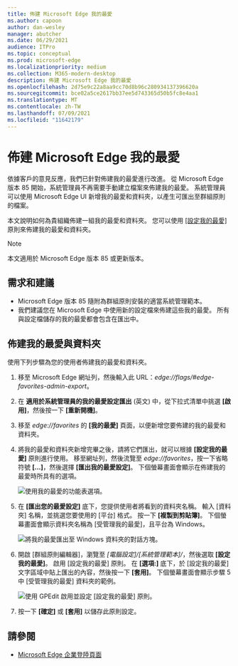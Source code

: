 ```yaml
---
title: 佈建 Microsoft Edge 我的最愛
ms.author: capoon
author: dan-wesley
manager: abutcher
ms.date: 06/29/2021
audience: ITPro
ms.topic: conceptual
ms.prod: microsoft-edge
ms.localizationpriority: medium
ms.collection: M365-modern-desktop
description: 佈建 Microsoft Edge 我的最愛
ms.openlocfilehash: 2d75e9c22a8aa9cc70d8b96c280934137396620a
ms.sourcegitcommit: bce02a5ce2617bb37ee5d743365d50b5fc8e4aa1
ms.translationtype: MT
ms.contentlocale: zh-TW
ms.lasthandoff: 07/09/2021
ms.locfileid: "11642179"
---
```

# <a name="provision-favorites-for-microsoft-edge"></a>佈建 Microsoft Edge 我的最愛

依據客戶的意見反應，我們已針對佈建我的最愛進行改進。 從 Microsoft Edge 版本 85 開始，系統管理員不再需要手動建立檔案來佈建我的最愛。 系統管理員可以使用 Microsoft Edge UI 新增我的最愛和資料夾，以產生可匯出至群組原則的檔案。

本文說明如何為貴組織佈建一組我的最愛和資料夾。 您可以使用 [[設定我的最愛]](//DeployEdge/microsoft-edge-policies#configure-favorites) 原則來佈建我的最愛和資料夾。

> [!NOTE]
> 本文適用於 Microsoft Edge 版本 85 或更新版本。

## <a name="prerequisites-and-recommendations"></a>需求和建議

- Microsoft Edge 版本 85 隨附為群組原則安裝的適當系統管理範本。
- 我們建議您在 Microsoft Edge 中使用新的設定檔來佈建這些我的最愛。 所有與設定檔儲存的我的最愛都會包含在匯出中。  

## <a name="provision-favorites-and-folders"></a>佈建我的最愛與資料夾

使用下列步驟為您的使用者佈建我的最愛和資料夾。

1. 移至 Microsoft Edge 網址列，然後輸入此 URL：*edge://flags/#edge-favorites-admin-export*。
2. 在 **適用於系統管理員的我的最愛設定匯出** (英文) 中，從下拉式清單中挑選 **[啟用]**，然後按一下 **[重新開機]**。

3. 移至 *edge://favorites* 的 **[我的最愛]** 頁面，以便新增您要佈建的我的最愛和資料夾。

<!--
4. On the **Favorites bar**, click **Add folder**. The folder structure of favorites that are set in the profile you're using will be reflected in the folder you provision for your users. The next screenshot shows "Managed favorites", the folder we'll use to provision favorites.

   ![Add a folder](media/edge-learnmore-provision-favorites/provision-favorites-add-folder.png)

   > [!TIP]
   > Add existing folders that contain favorites you want to provision for your users.

5. Select "Managed favorites" and then click **Add favorite**. The next screenshot shows the favorite we've added.

   ![Add a favorite](media/edge-learnmore-provision-favorites/provision-favorites-add-favorite.png)-->

4. 將我的最愛和資料夾新增完畢之後，請將它們匯出，就可以根據 **[設定我的最愛]** 原則進行使用。 移至網址列，然後流覽至 *edge://favorites*，按一下省略符號 **[...]**，然後選擇 **[匯出我的最愛設定]**。 下個螢幕畫面會顯示在佈建我的最愛時所具有的選項。

   ![使用我的最愛的功能表選項。](media/edge-learnmore-provision-favorites/provision-favorites-menu-options.png)

5. 在 **[匯出您的最愛設定]** 底下，您提供使用者將看到的資料夾名稱。 輸入 [資料夾] 名稱，並挑選您要使用的 [平台] 格式。 按一下 **[複製到剪貼簿]**。 下個螢幕畫面會顯示資料夾名稱為 [受管理我的最愛]，且平台為 Windows。

   ![將我的最愛匯出至 Windows 資料夾的對話方塊。](media/edge-learnmore-provision-favorites/provision-favorites-export.png)

6. 開啟 [群組原則編輯器]，瀏覽至 *[電腦設定]/[系統管理範本]/*，然後選取 **[設定我的最愛]**。 啟用 [設定我的最愛] 原則。 在 **[選項:]** 底下，於 [設定我的最愛] 文字區域中貼上匯出的內容，然後按一下 **[套用]**。 下個螢幕畫面會顯示步驟 5 中 [受管理我的最愛] 資料夾的範例。

   ![使用 GPEdit 啟用並設定 [設定我的最愛] 原則。](media/edge-learnmore-provision-favorites/provision-favorites-gpedit.png)

7. 按一下 **[確定]** 或 **[套用]** 以儲存此原則設定。

## <a name="see-also"></a>請參閱

- [Microsoft Edge 企業登陸頁面](https://aka.ms/EdgeEnterprise)